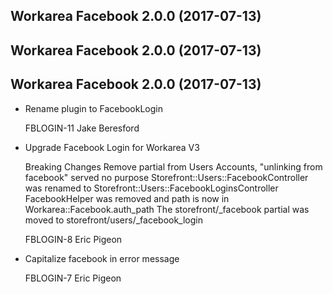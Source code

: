 Workarea Facebook 2.0.0 (2017-07-13)
--------------------------------------------------------------------------------


Workarea Facebook 2.0.0 (2017-07-13)
--------------------------------------------------------------------------------


Workarea Facebook 2.0.0 (2017-07-13)
--------------------------------------------------------------------------------

*   Rename plugin to FacebookLogin

    FBLOGIN-11
    Jake Beresford

*   Upgrade Facebook Login for Workarea V3

    Breaking Changes
    Remove partial from Users Accounts, "unlinking from facebook" served no purpose
    Storefront::Users::FacebookController was renamed to Storefront::Users::FacebookLoginsController
    FacebookHelper was removed and path is now in Workarea::Facebook.auth_path
    The storefront/_facebook partial was moved to storefront/users/_facebook_login

    FBLOGIN-8
    Eric Pigeon

*   Capitalize facebook in error message

    FBLOGIN-7
    Eric Pigeon

